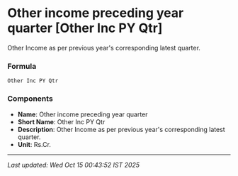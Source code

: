 # Other income preceding year quarter [Other Inc PY Qtr]
Other Income as per previous year's corresponding latest quarter.

### Formula
```text
Other Inc PY Qtr
```


### Components
- **Name**: Other income preceding year quarter
- **Short Name**: Other Inc PY Qtr
- **Description**: Other Income as per previous year's corresponding latest quarter.
- **Unit**: Rs.Cr.

---
*Last updated: Wed Oct 15 00:43:52 IST 2025*
